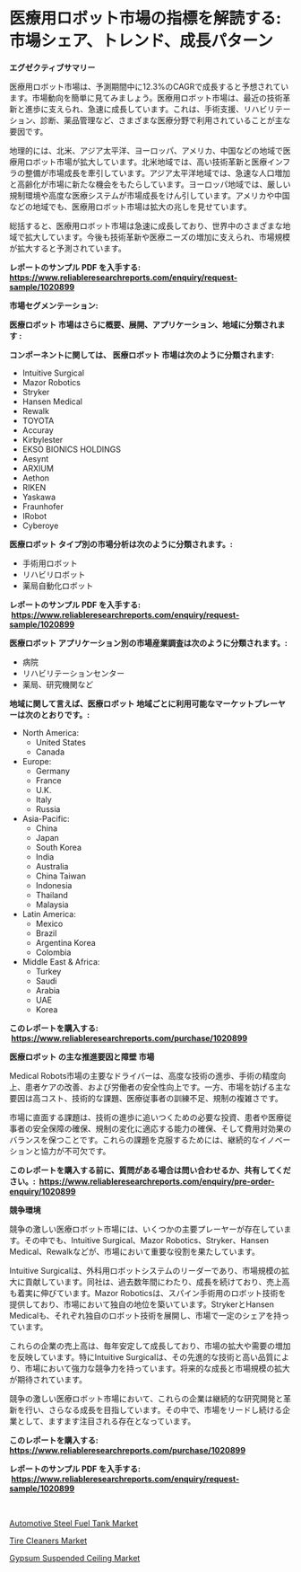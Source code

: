 <p><h1>医療用ロボット市場の指標を解読する: 市場シェア、トレンド、成長パターン</h1></p><p><strong>エグゼクティブサマリー</strong></p>
<p><p>医療用ロボット市場は、予測期間中に12.3%のCAGRで成長すると予想されています。市場動向を簡単に見てみましょう。医療用ロボット市場は、最近の技術革新と進歩に支えられ、急速に成長しています。これは、手術支援、リハビリテーション、診断、薬品管理など、さまざまな医療分野で利用されていることが主な要因です。</p><p>地理的には、北米、アジア太平洋、ヨーロッパ、アメリカ、中国などの地域で医療用ロボット市場が拡大しています。北米地域では、高い技術革新と医療インフラの整備が市場成長を牽引しています。アジア太平洋地域では、急速な人口増加と高齢化が市場に新たな機会をもたらしています。ヨーロッパ地域では、厳しい規制環境や高度な医療システムが市場成長をけん引しています。アメリカや中国などの地域でも、医療用ロボット市場は拡大の兆しを見せています。</p><p>総括すると、医療用ロボット市場は急速に成長しており、世界中のさまざまな地域で拡大しています。今後も技術革新や医療ニーズの増加に支えられ、市場規模が拡大すると予測されています。</p></p>
<p><strong>レポートのサンプル PDF を入手する: <a href="https://www.reliableresearchreports.com/enquiry/request-sample/1020899">https://www.reliableresearchreports.com/enquiry/request-sample/1020899</a></strong></p>
<p><strong>市場セグメンテーション:</strong></p>
<p><strong> 医療ロボット 市場はさらに概要、展開、アプリケーション、地域に分類されます :</strong></p>
<p><strong>コンポーネントに関しては、 医療ロボット 市場は次のように分類されます: &nbsp;</strong></p>
<p><ul><li>Intuitive Surgical</li><li>Mazor Robotics</li><li>Stryker</li><li>Hansen Medical</li><li>Rewalk</li><li>TOYOTA</li><li>Accuray</li><li>Kirbylester</li><li>EKSO BIONICS HOLDINGS</li><li>Aesynt</li><li>ARXIUM</li><li>Aethon</li><li>RIKEN</li><li>Yaskawa</li><li>Fraunhofer</li><li>IRobot</li><li>Cyberoye</li></ul></p>
<p><strong> 医療ロボット タイプ別の市場分析は次のように分類されます。:</strong></p>
<p><ul><li>手術用ロボット</li><li>リハビリロボット</li><li>薬局自動化ロボット</li></ul></p>
<p><strong>レポートのサンプル PDF を入手する: &nbsp;<a href="https://www.reliableresearchreports.com/enquiry/request-sample/1020899">https://www.reliableresearchreports.com/enquiry/request-sample/1020899</a></strong></p>
<p><strong> 医療ロボット アプリケーション別の市場産業調査は次のように分類されます。:</strong></p>
<p><ul><li>病院</li><li>リハビリテーションセンター</li><li>薬局、研究機関など</li></ul></p>
<p><strong>地域に関して言えば、医療ロボット 地域ごとに利用可能なマーケットプレーヤーは次のとおりです。:</strong></p>
<p><ul>
    <li>
        North America:
        <ul>
            <li>United States</li>
            <li>Canada</li>
        </ul>
    </li>
    <li>
        Europe:
        <ul>
            <li>Germany</li>
            <li>France</li>
            <li>U.K.</li>
            <li>Italy</li>
            <li>Russia</li>
        </ul>
    </li>
    <li>
        Asia-Pacific:
        <ul>
            <li>China</li>
            <li>Japan</li>
            <li>South Korea</li>
            <li>India</li>
            <li>Australia</li>
            <li>China Taiwan</li>
            <li>Indonesia</li>
            <li>Thailand</li>
            <li>Malaysia</li>
        </ul>
    </li>
    <li>
        Latin America:
        <ul>
            <li>Mexico</li>
            <li>Brazil</li>
            <li>Argentina Korea</li>
            <li>Colombia</li>
        </ul>
    </li>
    <li>
        Middle East & Africa:
        <ul>
            <li>Turkey</li>
            <li>Saudi</li>
            <li>Arabia</li>
            <li>UAE</li>
            <li>Korea</li>
        </ul>
    </li>
    </ul></p>
<p><strong>このレポートを購入する: &nbsp;<a href="https://www.reliableresearchreports.com/purchase/1020899">https://www.reliableresearchreports.com/purchase/1020899</a></strong></p>
<p><strong>医療ロボット の主な推進要因と障壁 市場</strong></p>
<p><p>Medical Robots市場の主要なドライバーは、高度な技術の進歩、手術の精度向上、患者ケアの改善、および労働者の安全性向上です。一方、市場を妨げる主な要因は高コスト、技術的な課題、医療従事者の訓練不足、規制の複雑さです。</p><p>市場に直面する課題は、技術の進歩に追いつくための必要な投資、患者や医療従事者の安全保障の確保、規制の変化に適応する能力の確保、そして費用対効果のバランスを保つことです。これらの課題を克服するためには、継続的なイノベーションと協力が不可欠です。</p></p>
<p><strong>このレポートを購入する前に、質問がある場合は問い合わせるか、共有してください。:&nbsp; <a href="https://www.reliableresearchreports.com/enquiry/pre-order-enquiry/1020899">https://www.reliableresearchreports.com/enquiry/pre-order-enquiry/1020899</a></strong></p>
<p><strong>競争環境</strong></p>
<p><p>競争の激しい医療ロボット市場には、いくつかの主要プレーヤーが存在しています。その中でも、Intuitive Surgical、Mazor Robotics、Stryker、Hansen Medical、Rewalkなどが、市場において重要な役割を果たしています。</p><p>Intuitive Surgicalは、外科用ロボットシステムのリーダーであり、市場規模の拡大に貢献しています。同社は、過去数年間にわたり、成長を続けており、売上高も着実に伸びています。Mazor Roboticsは、スパイン手術用のロボット技術を提供しており、市場において独自の地位を築いています。StrykerとHansen Medicalも、それぞれ独自のロボット技術を展開し、市場で一定のシェアを持っています。</p><p>これらの企業の売上高は、毎年安定して成長しており、市場の拡大や需要の増加を反映しています。特にIntuitive Surgicalは、その先進的な技術と高い品質により、市場において強力な競争力を持っています。将来的な成長と市場規模の拡大が期待されています。</p><p>競争の激しい医療ロボット市場において、これらの企業は継続的な研究開発と革新を行い、さらなる成長を目指しています。その中で、市場をリードし続ける企業として、ますます注目される存在となっています。</p></p>
<p><strong>このレポートを購入する: &nbsp; <a href="https://www.reliableresearchreports.com/purchase/1020899">https://www.reliableresearchreports.com/purchase/1020899</a></strong></p>
<p><strong>レポートのサンプル PDF を入手する: &nbsp;<a href="https://www.reliableresearchreports.com/enquiry/request-sample/1020899">https://www.reliableresearchreports.com/enquiry/request-sample/1020899</a></strong><strong></strong></p>
<p>&nbsp;</p>
<p><p><a href="https://view.publitas.com/reportprime-1/automotive-steel-fuel-tank-market-growth-market-trends-covid-19-impact-and-forecasts-for-period-from-2023-2030/">Automotive Steel Fuel Tank Market</a></p><p><a href="https://github.com/mbisetmhermsr/Market-Research-Report-List-1/blob/main/tire-cleaners-market.md">Tire Cleaners Market</a></p><p><a href="https://github.com/zjyglelu/Market-Research-Report-List-1/blob/main/gypsum-suspended-ceiling-market.md">Gypsum Suspended Ceiling Market</a></p></p>